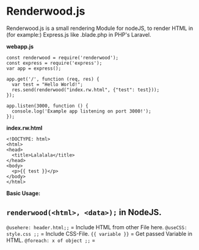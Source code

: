 # Renderwood.js
Renderwood.js is a small rendering Module for nodeJS, to render HTML in (for example:) Express.js like .blade.php in PHP's Laravel.

**webapp.js**
```
const renderwood = require('renderwood');
const express = require('express');
var app = express();

app.get('/', function (req, res) {
  var test = "Hello World!";
  res.send(renderwood("index.rw.html", {"test": test}));
});

app.listen(3000, function () {
  console.log('Example app listening on port 3000!');
});
```

**index.rw.html**
```
<!DOCTYPE: html>
<html>
<head>
  <title>Lalalala</title>
</head>
<body>
  <p>{{ test }}</p>
</body>
</html>
```

**Basic Usage:**

``renderwood(<html>, <data>);`` in NodeJS.
---
``@usehere: header.html;;`` = Include HTML from other File here.
``@useCSS: style.css ;;`` = Include CSS-File.
``{{ variable }}`` = Get passed Variable in HTML.
``@foreach: x of object ;;`` =  



